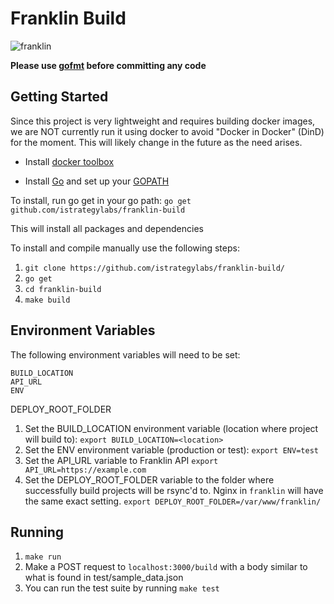 # Franklin Build

![franklin](https://s-media-cache-ak0.pinimg.com/236x/d9/f9/97/d9f997346e9e651f152ad98f3ffde330.jpg)

**Please use [gofmt](https://golang.org/cmd/gofmt/) before committing any code**



## Getting Started

Since this project is very lightweight and requires building docker images, we are NOT currently run it using docker to avoid "Docker in Docker" (DinD) for the moment. This will likely change in the future as the need arises.

* Install [docker toolbox](https://www.docker.com/toolbox)

* Install [Go](http://golang.org/doc/install.html) and set up your [GOPATH](https://golang.org/doc/code.html#GOPATH)

To install, run go get in your go path:
	`go get github.com/istrategylabs/franklin-build`

This will install all packages and dependencies

To install and compile manually use the following steps:

1. `git clone https://github.com/istrategylabs/franklin-build/` 
2. `go get`
3. `cd franklin-build`
4. `make build`

## Environment Variables
The following environment variables will need to be set:

	BUILD_LOCATION
	API_URL
	ENV
  DEPLOY_ROOT_FOLDER

1. Set the BUILD_LOCATION environment variable (location where project will build to): `export BUILD_LOCATION=<location>`
2. Set the ENV environment variable (production or test): `export ENV=test`
3. Set the API_URL variable to Franklin API `export API_URL=https://example.com`
4. Set the DEPLOY_ROOT_FOLDER variable to the folder where successfully build projects will be rsync'd to. Nginx in `franklin` will have the same exact setting. `export DEPLOY_ROOT_FOLDER=/var/www/franklin/`

## Running
1. `make run`
1. Make a POST request to `localhost:3000/build` with a body similar to what is found in test/sample_data.json
1. You can run the test suite by running `make test`
